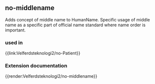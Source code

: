## no-middlename

Adds concept of middle name to HumanName.
Specific usage of middle name as a specific part of official name standard where name order is important.

### used in

{{link:Velferdsteknologi2/no-Patient}}

### Extension documentation

{{render:Velferdsteknologi2/no-middlename}}